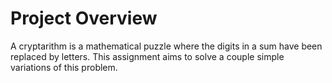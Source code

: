 # Project Overview
A cryptarithm is a mathematical puzzle where the digits in a sum have been replaced by letters. This assignment aims to solve a couple simple variations of this problem. 
